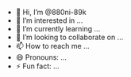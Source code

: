 - 👋 Hi, I’m @880ni-89k
- 👀 I’m interested in ...
- 🌱 I’m currently learning ...
- 💞️ I’m looking to collaborate on ...
- 📫 How to reach me ...
- 😄 Pronouns: ...
- ⚡ Fun fact: ...

<!---
880ni-89k/880ni-89k is a ✨ special ✨ repository because its `README.md` (this file) appears on your GitHub profile.
You can click the Preview link to take a look at your changes.
--->
